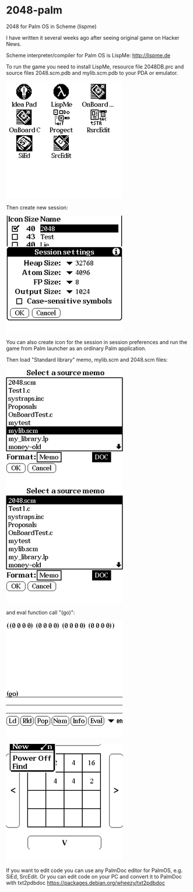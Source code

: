 2048-palm
=========

2048 for Palm OS in Scheme (lispme)

I have written it several weeks ago after seeing original game on Hacker News.

Scheme interpreter/compiler for Palm OS is LispMe: http://lispme.de

To run the game you need to install LispMe, resource file 2048DB.prc and source files
2048.scm.pdb and mylib.scm.pdb to your PDA or emulator.

![Step one](https://github.com/naa/2048-palm/raw/master/screens/1.png)

Then create new session:

![Step two](https://github.com/naa/2048-palm/raw/master/screens/2.png)

You can also create icon for the session in session preferences and run the game
from Palm launcher as an ordinary Palm application.

Then load "Standard library" memo, mylib.scm and 2048.scm files:

![Step three](https://github.com/naa/2048-palm/raw/master/screens/3.png)
![Step four](https://github.com/naa/2048-palm/raw/master/screens/4.png)

and eval function call "(go)":

![Step five](https://github.com/naa/2048-palm/raw/master/screens/5.png)

![Final step](https://github.com/naa/2048-palm/raw/master/screens/6.png)


If you want to edit code you can use any PalmDoc editor for PalmOS, e.g. SiEd, SrcEdit.
Or you can edit code on your PC and convert it to PalmDoc with txt2pdbdoc
https://packages.debian.org/wheezy/txt2pdbdoc

